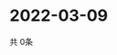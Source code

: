 # 2022-03-09
  共 0条

  <!-- BEGIN -->
  <!-- 最后更新时间Wed Mar 09 2022 16:07:51 GMT+0000 (Coordinated Universal Time) -->
  
  <!-- END -->
  
  